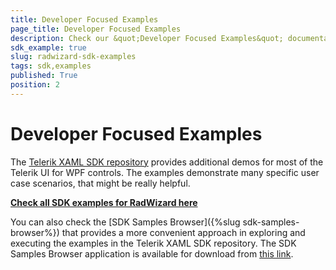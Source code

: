```yaml
---
title: Developer Focused Examples
page_title: Developer Focused Examples
description: Check our &quot;Developer Focused Examples&quot; documentation article for the RadWizard {{ site.framework_name }} control.
sdk_example: true
slug: radwizard-sdk-examples
tags: sdk,examples
published: True
position: 2
---
```


# Developer Focused Examples

The [Telerik XAML SDK repository](https://github.com/telerik/xaml-sdk/tree/master/) provides additional demos for most of the Telerik UI for WPF controls. The examples demonstrate many specific user case scenarios, that might be really helpful. 

__[Check all SDK examples for RadWizard here](https://github.com/telerik/xaml-sdk/tree/master/Wizard)__

You can also check the [SDK Samples Browser]({%slug sdk-samples-browser%}) that provides a more convenient approach in exploring and executing the examples in the Telerik XAML SDK repository. The SDK Samples Browser application is available for download from [this link](https://demos.telerik.com/xaml-sdkbrowser/).
